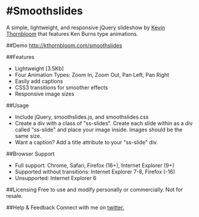 #Smoothslides
===================
A simple, lightweight, and responsive jQuery slideshow by <a href="http://kthornbloom.com" target="_blank">Kevin Thornbloom</a> that features Ken Burns type animations.


##Demo
http://kthornbloom.com/smoothslides

##Features

- Lightweight [3.5Kb]
- Four Animation Types: Zoom In, Zoom Out, Pan Left, Pan Right
- Easily add captions
- CSS3 transitions for smoother effects
- Responsive image sizes

##Usage

- Include jQuery, smoothslides.js, and smoothslides.css
- Create a div with a class of "ss-slides". Create each slide within as a div called "ss-slide" and place your image inside. Images should be the same size. 
- Want a caption? Add a title attribute to your "ss-slide" div.

##Browser Support
- Full support: Chrome, Safari, Firefox (16+), Internet Explorer (9+)
- Supported without transitions: Internet Explorer 7-8, Firefox (-16)
- Unsupported: Internet Explorer 6

		

##Licensing
Free to use and modify personally or commercially. Not for resale. 

##Help & Feedback
Connect with me on <a href="https://twitter.com/kthornbloom" target="_blank">twitter.</a>

